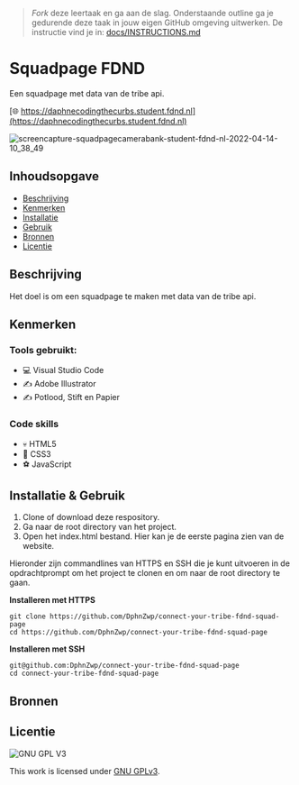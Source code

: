 > _Fork_ deze leertaak en ga aan de slag. Onderstaande outline ga je gedurende deze taak in jouw eigen GitHub omgeving uitwerken. De instructie vind je in: [docs/INSTRUCTIONS.md](docs/INSTRUCTIONS.md)

# Squadpage FDND
Een squadpage met data van de tribe api.

[🌐 https://daphnecodingthecurbs.student.fdnd.nl](https://daphnecodingthecurbs.student.fdnd.nl)

![screencapture-squadpagecamerabank-student-fdnd-nl-2022-04-14-10_38_49](https://user-images.githubusercontent.com/69635977/163347656-ee7c270c-7562-4549-9246-e434132b7343.png)

## Inhoudsopgave

  * [Beschrijving](#beschrijving)
  * [Kenmerken](#kenmerken)
  * [Installatie](#installatie)
  * [Gebruik](#gebruik)
  * [Bronnen](#bronnen)
  * [Licentie](#licentie)

## Beschrijving
Het doel is om een squadpage te maken met data van de tribe api. 

## Kenmerken

### Tools gebruikt:
- 💻 Visual Studio Code
- ✍️ Adobe Illustrator
- ✍️ Potlood, Stift en Papier

### Code skills
- 💀 HTML5
- 🧍 CSS3
- ⚽ JavaScript

## Installatie & Gebruik
1. Clone of download deze respository.
2. Ga naar de root directory van het project.
3. Open het index.html bestand. Hier kan je de eerste pagina zien van de website.

Hieronder zijn commandlines van HTTPS en SSH die je kunt uitvoeren in de opdrachtprompt om het project te clonen en om naar de root directory te gaan.

**Installeren met HTTPS**

```
git clone https://github.com/DphnZwp/connect-your-tribe-fdnd-squad-page
cd https://github.com/DphnZwp/connect-your-tribe-fdnd-squad-page
```

**Installeren met SSH**

```
git@github.com:DphnZwp/connect-your-tribe-fdnd-squad-page
cd connect-your-tribe-fdnd-squad-page

```
## Bronnen

## Licentie

![GNU GPL V3](https://www.gnu.org/graphics/gplv3-127x51.png)

This work is licensed under [GNU GPLv3](./LICENSE).
